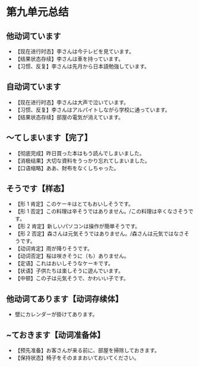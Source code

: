 # 第九单元总结

## 他动词ています

- 【现在进行时态】李さんは今テレビを見ています。
- 【结果状态存续】李さんは車を持っています。
- 【习惯、反复】李さんは先月から日本語勉強しています。

## 自动词ています

- 【现在进行时态】李さんは大声で泣いています。
- 【习惯、反复】李さんはアルパイトしながら学校に通っています。
- 【结果状态存续】部屋の電気が消えています。

## ～てしまいます【完了】

- 【彻底完成】昨日買った本はもう読んでしまいました。
- 【消极结果】大切な資料をうっかり忘れてしまいました。
- 【口语缩略】ああ、財布をなくしちゃった。

## そうです【样态】

- 【形 1 肯定】このケーキはとてもおいしそうです。
- 【形 1 否定】この料理は辛そうではありません。/この料理は辛くなさそうです。
- 【形 2 肯定】新しいパソコンは操作が簡単そうです。
- 【形 2 否定】森さんは元気そうではありません。/森さんは元気ではなさそうです。
- 【动词肯定】雨が降りそうです。
- 【动词否定】桜は咲きそうに（も）ありません。
- 【定语】これはおいしそうなケーキです。
- 【状语】子供たちは楽しそうに遊んでいます。
- 【中顿】この子は元気そうで、かわいい子です。

## 他动词てあります【动词存续体】

- 壁にカレンダーが掛けてあります。

## ~ておきます【动词准备体】

- 【预先准备】お客さんが来る前に、部屋を掃除しておきます。
- 【保持状态】椅子をそのままおいておいてください。
